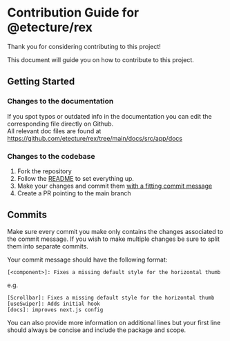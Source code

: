 # Contribution Guide for @etecture/rex

Thank you for considering contributing to this project!

This document will guide you on how to contribute to this project.

## Getting Started

### Changes to the documentation

If you spot typos or outdated info in the documentation you can edit the corresponding file directly on Github. \
All relevant doc files are found at https://github.com/etecture/rex/tree/main/docs/src/app/docs

### Changes to the codebase

1. Fork the repository
2. Follow the [README](./README.md#development) to set everything up.
3. Make your changes and commit them [with a fitting commit message](#commits)
4. Create a PR pointing to the main branch

## Commits

Make sure every commit you make only contains the changes associated to the commit message.
If you wish to make multiple changes be sure to split them into separate commits.

Your commit message should have the following format:

```
[<component>]: Fixes a missing default style for the horizontal thumb
```

e.g.

```
[Scrollbar]: Fixes a missing default style for the horizontal thumb
[useSwiper]: Adds initial hook
[docs]: improves next.js config
```

You can also provide more information on additional lines but your first line should always be concise and include the package and scope.
